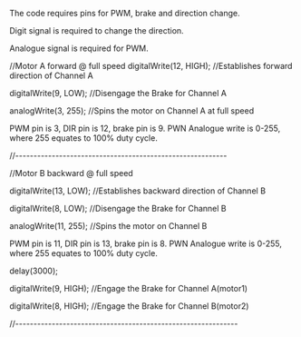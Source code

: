 The code requires pins for PWM, brake and direction change.

Digit signal is required to change the direction.

Analogue signal is required for PWM. 

  //Motor A forward @ full speed
  digitalWrite(12, HIGH); //Establishes forward direction of Channel A
  
  digitalWrite(9, LOW);   //Disengage the Brake for Channel A
  
  analogWrite(3, 255);   //Spins the motor on Channel A at full speed
  
 PWM pin is 3, DIR pin is 12, brake pin is 9. PWN Analogue write is 0-255, where 255 equates to 100% duty cycle. 
 
//----------------------------------------------------------

  //Motor B backward @ full speed
  
  digitalWrite(13, LOW);  //Establishes backward direction of Channel B
  
  digitalWrite(8, LOW);   //Disengage the Brake for Channel B
  
  analogWrite(11, 255);    //Spins the motor on Channel B

  PWM pin is 11, DIR pin is 13, brake pin is 8. PWN Analogue write is 0-255, where 255 equates to 100% duty cycle. 
  
  delay(3000);
  
  digitalWrite(9, HIGH);  //Engage the Brake for Channel A(motor1)
  
  digitalWrite(8, HIGH);  //Engage the Brake for Channel B(motor2)

//-------------------------------------------------------------
